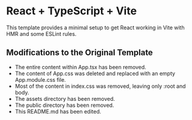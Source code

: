 # React + TypeScript + Vite

This template provides a minimal setup to get React working in Vite with HMR and some ESLint rules. 

## Modifications to the Original Template

- The entire content within App.tsx has been removed.
- The content of App.css was deleted and replaced with an empty App.module.css file.
- Most of the content in index.css was removed, leaving only :root and body.
- The assets directory has been removed.
- The public directory has been removed.
- This README.md has been edited.